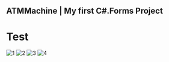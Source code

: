 ## ATMMachine | My first C#.Forms Project
# Test
![1](https://user-images.githubusercontent.com/83366765/219468913-ced9a8d1-8efe-411c-8836-8cfafd6d1567.PNG)
![2](https://user-images.githubusercontent.com/83366765/219468926-d3ae1c24-16d7-49f0-98ab-007eb27e101a.PNG)
![3](https://user-images.githubusercontent.com/83366765/219468936-9af0ea4e-9a1e-483c-b931-0f9692688e5d.PNG)
![4](https://user-images.githubusercontent.com/83366765/219468943-2b214822-02f0-478f-8a93-30e572095d12.PNG)

